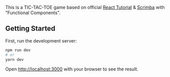 This is a TIC-TAC-TOE game based on official [React Tutorial](https://es.reactjs.org/tutorial/tutorial.html) & [Scrimba](https://scrimba.com/learn/reactgame) with "Functional Components".

## Getting Started

First, run the development server:

```bash
npm run dev
# or
yarn dev
```

Open [http://localhost:3000](http://localhost:3000) with your browser to see the result.
